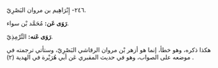 ٢٤٦- إِبْرَاهِيم بن مروان البَصْرِيّ.

**رَوَى عَن:** مُحَمَّد بْن سواء.

**رَوَى عَنه:** التِّرْمِذِيّ.

هكذا ذكره، وهو خطأ، إنما هو أزهر بْن مروان الرقاشي البَصْرِيّ، وستأتي ترجمته في موضعه على الصواب، وهو في حديث المقبري عَن أبي هُرَيْرة في الهدية (٢) .